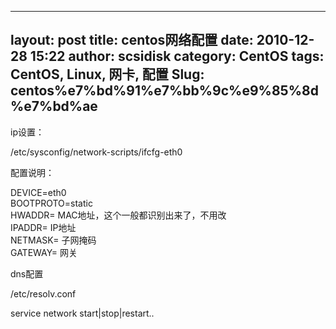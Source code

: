 ---
layout: post
title: centos网络配置
date: 2010-12-28 15:22
author: scsidisk
category: CentOS
tags: CentOS, Linux, 网卡, 配置
Slug: centos%e7%bd%91%e7%bb%9c%e9%85%8d%e7%bd%ae
----

ip设置：

<div class="blog_content">
/etc/sysconfig/network-scripts/ifcfg-eth0

配置说明：

DEVICE=eth0  
BOOTPROTO=static  
HWADDR= MAC地址，这个一般都识别出来了，不用改  
IPADDR= IP地址  
NETMASK= 子网掩码  
GATEWAY= 网关

dns配置

/etc/resolv.conf

service network start|stop|restart..

</div>

